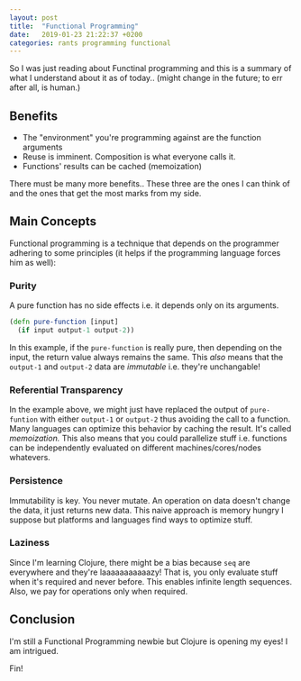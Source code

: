 ```yaml
---
layout: post
title:  "Functional Programming"
date:   2019-01-23 21:22:37 +0200
categories: rants programming functional
---
```


So I was just reading about Functinal programming and this is a summary of what I understand about it as of today.. (might change in the future; to err after all, is human.)

## Benefits
- The "environment" you're programming against are the function arguments
- Reuse is imminent. Composition is what everyone calls it.
- Functions' results can be cached (memoization)

There must be many more benefits.. These three are the ones I can think of and the ones that get the most marks from my side.

## Main Concepts
Functional programming is a technique that depends on the programmer adhering to some principles (it helps if the programming language forces him as well):

### Purity
A pure function has no side effects i.e. it depends only on its arguments.

```clj
(defn pure-function [input]
  (if input output-1 output-2))
```

In this example, if the `pure-function` is really pure, then depending on the input, the return value always remains the same. This _also_ means that the `output-1` and `output-2` data are _immutable_ i.e. they're unchangable! 

### Referential Transparency
In the example above, we might just have replaced the output of `pure-funtion` with either `output-1` or `output-2` thus avoiding the call to a function. Many languages can optimize this behavior by caching the result. It's called _memoization._ This also means that you could parallelize stuff i.e. functions can be independently evaluated on different machines/cores/nodes whatevers.

### Persistence
Immutability is key. You never mutate. An operation on data doesn't change the data, it just returns new data. This naive approach is memory hungry I suppose but platforms and languages find ways to optimize stuff.

### Laziness
Since I'm learning Clojure, there might be a bias because `seq` are everywhere and they're laaaaaaaaaaazy! That is, you only evaluate stuff when it's required and never before. This enables infinite length sequences. Also, we pay for operations only when required.

## Conclusion
I'm still a Functional Programming newbie but Clojure is opening my eyes! I am intrigued.

Fin!
